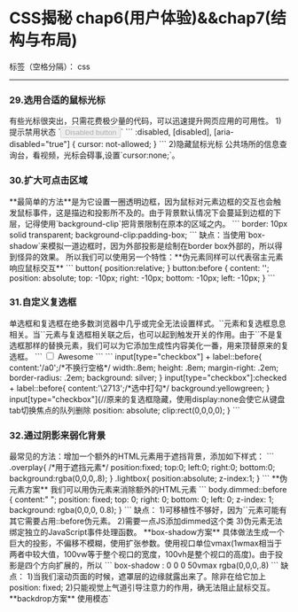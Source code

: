 ﻿# CSS揭秘 chap6(用户体验)&&chap7(结构与布局)

标签（空格分隔）： css

---

<h3>29.选用合适的鼠标光标</h3>
有些光标很突出，只需花费极少量的代码，可以迅速提升网页应用的可用性。
1)提示禁用状态
`<button disabled>Disabled button</button>`
```
:disabled, [disabled], [aria-disabled="true"] {
	cursor: not-allowed;
}
```
2)隐藏鼠标光标
公共场所的信息查询台，看视频，光标会碍事,设置`cursor:none;`。
<h3>30.扩大可点击区域</h3>
**最简单的方法**是为它设置一圈透明边框，因为鼠标对元素边框的交互也会触发鼠标事件，这是描边和投影所不及的。由于背景默认情况下会蔓延到边框的下层，记得使用`background-clip`把背景限制在原本的区域之内。
```
border: 10px solid transparent;
background-clip:padding-box;
```
缺点：当使用`box-shadow`来模拟一道边框时，因为外部投影是绘制在border box外部的，所以得到怪异的效果。
所以我们可以使用另一个特性：**伪元素同样可以代表宿主元素响应鼠标交互**
```
button{
  position:relative;
}
button:before {
	content: '';
	position: absolute;
	top: -10px; right: -10px;
	bottom: -10px; left: -10px;
}
```
<h3>31.自定义复选框</h3>
单选框和复选框在绝多数浏览器中几乎或完全无法设置样式。`<label>`元素和复选框息息相关。当`<label>`元素与复选框相关联之后，也可以起到触发开关的作用。由于`<label>`不是复选框那样的替换元素，我们可以为它添加生成性内容美化一番，用来顶替原来的复选框。
```
<input type="checkbox" id="awesome" />
<label for="awesome">Awesome</label>
```
```
input[type="checkbox"] + label::before{
  content:'/a0';/*不换行空格*/
  width:.8em;
  height: .8em;
  margin-right: .2em;
  border-radius: .2em;
  background: silver;
}
input[type="checkbox"]:checked + label::before{
  content:'\2713';/*选中打勾*/
  background:yellowgreen;
}
input[type="checkbox"]{//原来的复选框隐藏，使用display:none会使它从键盘tab切换焦点的队列删除
  position: absolute;
  clip:rect(0,0,0,0);
}
```

<h3>32.通过阴影来弱化背景</h3>
最常见的方法：增加一个额外的HTML元素用于遮挡背景，添加如下样式：
```
.overplay{  /*用于遮挡元素*/
  position:fixed;
  top:0;
  left:0;
  right:0;
  bottom:0;
  background:rgba(0,0,0,.8);
}
.lightbox{
  position:absolute;
  z-index:1;
}
```
**伪元素方案**
我们可以用伪元素来消除额外的HTML元素
```
body.dimmed::before {
    content:" ";
    position: fixed;
    top: 0;
    right: 0;
    bottom: 0;
    left: 0;
    z-index: 1;
    background: rgba(0,0,0, 0.8);
}
```
缺点：
1)可移植性不够好，因为`<body>`元素可能有其它需要占用::before伪元素。
2)需要一点JS添加dimmed这个类
3)伪元素无法绑定独立的JavaScript事件处理函数。
**box-shadow方案**
具体做法生成一个巨大的投影，不偏移不模糊，使用扩张参数。使用视口单位vmax(1wmax相当于两者中较大值，100vw等于整个视口的宽度，100vh是整个视口的高度)。由于投影是四个方向扩展的，所以
```
box-shadow : 0 0  0  50vmax rgba(0,0,0,.8)
```
缺点：
1)当我们滚动页面的时候，遮罩层的边缘就露出来了。除非在给它加上position: fixed;
2)只能视觉上气道引导注意力的作用，确无法阻止鼠标交互。
**backdrop方案**
使用模态`<dialog>`元素(由它的showModal()方法显示出来)，借助`::backdrop`伪元素，这个原生遮罩层设置样式。
```
dialog::backdrop {
  background:: rgba(0,0,0,.8)
}
```
缺点：兼容性不好
<h3>33.通过模糊来弱化背景</h3>
动用一个额外的HTML元素把除关键元素之外的包裹起来，对这个容器 进行模糊处理。
```
<main>
  这里是正文
</main>
<dialog>
  这里是弹出窗口的内容
</dialog>
```
通过`showModal()`显示弹出窗，并同时给`<main>`设置样式进行模糊。
```
main.de-emphasized {
  filter:blur(5px);
}
```
<h3>34.滚动提示</h3>
当侧栏有滚动条的时候，容器的顶部或底部出现一层层淡淡的阴影。
**解决方案**
 使用两层背景，一层生成阴影，一层用来遮挡阴影的白色矩形。生成阴影的那层背景具有`background-attachment` 的默认值（scroll），相对元素固定，而遮罩阴影的用 local(背景会随内容而滚动),他会在滚动到顶部时盖住阴影。
 
```
 background:
   linear-gradient(white 30%,transparent),//为了有更好的过度效果，采用white到transparent的渐变作为过渡
   radial-gradient(at top,rgba(0,0,0,.2),transparent 70%);
 background-repeat:no-repeat;
 background-size:100% 50px,100% 15px;
 background-attachment:local,scroll;
 
```
<h3>35.交互式的图片对比控件</h3>
图片对比滑动控件，把两张图片叠加起来，允许用户拖动分割条来控制这两张图片的显露区域。
**CSS resize方案**
图片对比滑动控件基本上可以理解为两层结构：下层是一张固定工的图片，上层的图片则可以在水平方向上调整 大小。
html
```
  <div class="image-slider">
      <div>//调整图片大小会导致图片变形失真，所以调整容器
              <img src="pic-before.jpg" alt="">
      </div>
      <img src="pic-after.jpg" alt="">
  </div>
```
css代码
```
.image-slider {
        position: relative;
        display:inline-block;
}
.image-slider > div {
        position: absolute;
        top:0;
        left:0
        bottom:0;
        width:50%;
        overflow: hidden;
        resize: horizontal;
}
.image-slider > div::before {//调节手柄不容易辨认，使用伪元素美化
        content: "";
        position: absolute;
        right: 0;
        bottom: 0;
        width: 12px;
        height: 12px;
        background: linear-gradient(-45deg,white 50%,transparent 0);
        cursor: ew-resize;
}
```
缺点：键盘不可访问，用户体验不好
**范围输入控件方案**
利用`<input type="range" />`控制div的宽度可以直接套用前面的css，把不需要的删除，resize属性和调节手柄的CSS属性。为控件添加样式和事件
css
```
.image-slider input {
    position:absolute;
    left:0;
    bottom:10px;
    width:100%;
    margin:0;
}
```
事件
```
range.oninput = function(){
  div.style.width = this.value +"%";
}
```
<h1>chap7</h1>
<h3>36.自适应内部元素</h3>
希望元素width具有自适应内部元素的行为，可以使用width和height属性定义的 新关键字`min-content`,将解析为这个容器内部最大的不可断行元素的宽度。
<h3>37.精确控制表格列宽</h3>
表格，即使我们显示指定了width，对不固定的内容来说，也只能起到类似提示的作用。解决方案，使用`table-layout`,它的默认值是`auto`。使用`fixed`值，我们设置的宽度可以直接起作用而不仅是提示，而此时表格影响的仅是表格行的高度。
  **注意**，为了该技巧有效请为元素`<table>`或者设置`display:table`设置一个指定的宽度(哪怕是100%)。
<h3>38.根据兄弟元素的数量来设置样式</h3>
实现列表项总数为一个**固定值**(这里举例为4)时，选中每一个列表项。
```
li:first-child:nth-last-child(4),//这个选中的是一个正好有四个列表项的列表中的第一个列表项
li:first-child:nth-last-child(4)~li
```
实现列表项总数为一个**范围**时，选中每一个列表项。`:nth-child()`当它的参数为`n+b`的时候，表示从第b个元素开始的所有子元素。当它为为`-n+b`选中的是开头的b个元素。同样，用于`nth-last-child()`可以得到同样的效果。
选中列表项总数为2~6时命中的所有列表项
```
li:first-child:nth-last-child(n+2):nth-last-child(-n+6),
li:first-child:nth-last-child(n+2):nth-last-child(-n+6)~li
```
<h3>39.满幅的背景图，定宽的内容</h3>
最常见的两种方法是为每个区块准备两层元素：外层实现满幅背景，内层实现定宽的内容。我们之所以要增加一层容器，原因之一是为了给`margin`指定神奇的auto。`margin：auto`所产生的的左右边距实际是视口宽度的一半减去内容宽度的一半。我们可以使用`cal()`函数。
```
.wrapper1{
    max-width:900px;
    margin: 1em auto;
}
.wrapper2{
   padding: 1em cal(50%-450px);//这里省略width，计算的时候已经给内容留出了900px
}
```
<h3>40.垂直居中</h3>
**基于绝对定位的解决方案**
如果元素的宽高是固定的，我们可以借助calc()函数。
```
main{
    position:absolute;
    top:cal(50%-3em);
    left:(50%-9em);
    width:18em;
    height:6em;
}
```
宽高不确定时，可以借用translate()函数。
```
main{
    position:absolute;
    top:50%;
    left:50%;
    transform:translate(-50%,-50%);
}
```
缺点： 绝对定位对布局影响太大了，居中的元素在高度上超过了视口，顶部会被视口裁掉。同时可能会导致元素显示模糊。因为 元素可能放置在半个像素上。可以使用`transform-style:preserver-3d`修复，这个秀姑手段很难保证它未来不会出问题。
**基于视口单位的解决方案**
使用视口单位
```
main {
  width:18em;
  padding:1em,1.5em;
  margin:50vh auto 0;
  transform:translateY(-50%);
}
```
注意：只适用于视口居中的场景
**基于Flexbox的解决方案**
先给带居中元素的父元素设置`display:flex`
```
.parent{
    display:flex;
    min-height:100vh;
    margin:0;
}
main{
    margin:auto;
}
```
可以先给<main>指定一个固定的尺寸，使用Flexbox规范引入相关属性，可以让内部的文字也居中。

```
main{
  display:flex;
  align-items:center;//侧轴对齐方式
  justify-content:center;//主轴对齐方式
  width:18em;
  height:10em;
}
```
<h3>41.紧贴底部的页脚</h3>
问题：页脚当页面较短时，页脚紧跟内容下方，而不是我们期望的紧贴视口底部。
**固定高度的解决方案**
方法一：给主体内容设置固定高度
```
main{
  min-height:calc(100vh-2.5em-7em);//减去页脚和页头的高度
  box-sizing:border-box;
}
```
方法二：把`<header>`和`<main>`包在一个容器
```
#wrapper{
  min-height:calc(100vh-7em);//减去页脚高度
}
```
**更灵活的解决方案**
借助Flexbox。对三个主要区块（页脚，页头，内容）的父元素body，设置样式。
```
body{
  display:flex;
  flex-flow:column;//决定主轴方向
  min-height: 100vh;
}
main{
  flex:1;//设置了大于0的值，就获得可伸缩的特性。flex值控制尺寸分配比例
}
```
